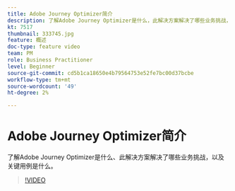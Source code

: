 ```yaml
---
title: Adobe Journey Optimizer简介
description: 了解Adobe Journey Optimizer是什么，此解决方案解决了哪些业务挑战，以及关键用例是什么。
kt: 7517
thumbnail: 333745.jpg
feature: 概述
doc-type: feature video
team: PM
role: Business Practitioner
level: Beginner
source-git-commit: cd5b1ca18650e4b79564753e52fe7bc00d37bcbe
workflow-type: tm+mt
source-wordcount: '49'
ht-degree: 2%

---
```



# Adobe Journey Optimizer简介

了解Adobe Journey Optimizer是什么、此解决方案解决了哪些业务挑战，以及关键用例是什么。

>[!VIDEO](https://video.tv.adobe.com/v/333745?quality=12)
